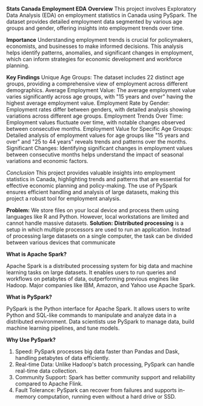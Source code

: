 **Stats Canada Employment EDA**
**Overview**
This project involves Exploratory Data Analysis (EDA) on employment statistics in Canada using PySpark. The dataset provides detailed employment data segmented by various age groups and gender, offering insights into employment trends over time.

**Importance**
Understanding employment trends is crucial for policymakers, economists, and businesses to make informed decisions. This analysis helps identify patterns, anomalies, and significant changes in employment, which can inform strategies for economic development and workforce planning.

**Key Findings**
Unique Age Groups: The dataset includes 22 distinct age groups, providing a comprehensive view of employment across different demographics.
Average Employment Value: The average employment value varies significantly across age groups, with "15 years and over" having the highest average employment value.
Employment Rate by Gender: Employment rates differ between genders, with detailed analysis showing variations across different age groups.
Employment Trends Over Time: Employment values fluctuate over time, with notable changes observed between consecutive months.
Employment Value for Specific Age Groups: Detailed analysis of employment values for age groups like "15 years and over" and "25 to 44 years" reveals trends and patterns over the months.
Significant Changes: Identifying significant changes in employment values between consecutive months helps understand the impact of seasonal variations and economic factors.

*Conclusion*
This project provides valuable insights into employment statistics in Canada, highlighting trends and patterns that are essential for effective economic planning and policy-making. The use of PySpark ensures efficient handling and analysis of large datasets, making this project a robust tool for employment analysis.

**Problem:** We store files on your local device and process them using languages like R and Python. However, local workstations are limited and cannot handle massive datasets. 
**Solution:** **Distributed processing** is a setup in which multiple processors are used to run an application. Instead of processing large datasets on a single computer, the task can be divided between various devices that communicate 

**What is Apache Spark?**

Apache Spark is a distributed processing system for big data and machine learning tasks on large datasets. It enables users to run queries and workflows on petabytes of data, outperforming previous engines like Hadoop. Major companies like IBM, Amazon, and Yahoo use Apache Spark.

**What is PySpark?**

PySpark is the Python interface for Apache Spark. It allows users to write Python and SQL-like commands to manipulate and analyze data in a distributed environment. Data scientists use PySpark to manage data, build machine learning pipelines, and tune models.

**Why Use PySpark?**
1. Speed: PySpark processes big data faster than Pandas and Dask, handling petabytes of data efficiently.
2. Real-time Data: Unlike Hadoop's batch processing, PySpark can handle real-time data collection.
3. Community Support: Spark has better community support and reliability compared to Apache Flink.
4. Fault Tolerance: PySpark can recover from failures and supports in-memory computation, running even without a hard drive or SSD.
